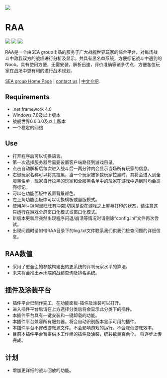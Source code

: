 [![](https://sea-group.org/wp-content/uploads/2016/09/SEA-group-LOGO.svg)](https://sea-group.org/)

RAA
================
![](https://img.shields.io/badge/version-2.0.0.0-green.svg)
![](https://img.shields.io/badge/build-C%23-00FFFF.svg)
![](https://img.shields.io/badge/framework-.net4.0%2B-red.svg)

RAA是一个由SEA group出品的服务于广大战舰世界玩家的综合平台。对每场战斗中敌我双方的战绩进行分析及显示，并具有黑名单系统，方便标记战斗中遇到的Noob。具有使用方便，无需安装，解析迅速，评价准确等诸多优点，方便各位玩家在战场中更有利的进行战术规划。

[SEA group Home Page](http://sea-group.org/) | [contact us](mailto:help@sea-group.org) | [中文介绍](https://github.com/SEA-group/RAA/blob/master/README-zh.md).

Requirements
---
* .net framework 4.0
* Windows 7.0及以上版本
* 战舰世界0.6.0.0及以上版本
* 一个稳定的网络


Use
---
* 打开程序后可以切换语言。
* 第一次选择服务器后需要设置客户端路径到游戏目录。
* 点击自动解析后每次进入战斗后一两分钟内会显示当场所有玩家的信息。
* 右键玩家名称可以将其拉黑，当一个玩家被多数玩家拉黑时，其将会进入到全服黑名单，玩家自行拉黑的玩家和全服黑名单中的玩家在游戏中遇到时均会高亮标记。
* 可以在功能面板中设置背景颜色。
* 左上角功能面板中可以切换横板或竖版模式。
* 使用Alt+Q(阿里旺旺有冲突)切换是否在游戏之上屏幕打印的状态，请注意这只运行在游戏全屏窗口化模式或窗口化模式。
* 新版本更新后突然出现程序闪退/崩溃等情况时请删除“config.ini”文件再次尝试。
* 出现问题时请附带RAA目录下的log.txt文件联系我们供我们检查问题的详细信息。

RAA数值
---
* 采用了更全面的参数构建出的更系统的评判玩家水平的算法。
* 未来将会推出web端的战绩查询及排名系统。

插件及涂装平台
---
* 插件平台已制作完工，在功能面板-插件及涂装可以打开。
* 进入插件平台后请在上方选择分类后将会显示此分类下的插件。
* 本插件平台具有一键安装和一键卸载的功能。
* 本插件平台兼容所有服务器。将会自动识别版本显示可用的插件。
* 本插件平台不修改游戏源文件。不会影响游戏的运行。不会降低游戏效率。
* 目前本插件平台暂提供本工作组的插件及涂装，统共数量百余个。 将逐步上传完成。

计划
---
* 增加更详细的战斗回放的功能。
